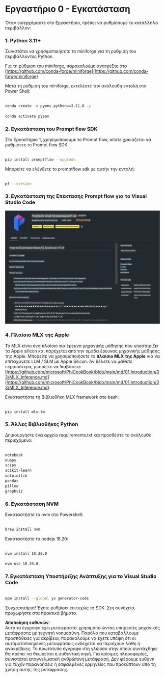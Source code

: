 # **Εργαστήριο 0 - Εγκατάσταση**

Όταν εισερχόμαστε στο Εργαστήριο, πρέπει να ρυθμίσουμε το κατάλληλο περιβάλλον:


### **1. Python 3.11+**

Συνιστάται να χρησιμοποιήσετε το miniforge για τη ρύθμιση του περιβάλλοντος Python.

Για τη ρύθμιση του miniforge, παρακαλούμε ανατρέξτε στο [https://github.com/conda-forge/miniforge](https://github.com/conda-forge/miniforge)

Μετά τη ρύθμιση του miniforge, εκτελέστε την ακόλουθη εντολή στο Power Shell:

```bash

conda create -n pyenv python==3.11.8 -y

conda activate pyenv

```


### **2. Εγκατάσταση του Prompt flow SDK**

Στο Εργαστήριο 1, χρησιμοποιούμε το Prompt flow, οπότε χρειάζεται να ρυθμίσετε το Prompt flow SDK.

```bash

pip install promptflow --upgrade

```

Μπορείτε να ελέγξετε το promptflow sdk με αυτήν την εντολή:

```bash

pf --version

```

### **3. Εγκατάσταση της Επέκτασης Prompt flow για το Visual Studio Code**

![pf](../../../../../../../../../translated_images/pf_ext.fa065f22e1ee3e67157662d8be5241f346ddd83744045e3406d92b570e8d8b36.el.png)

### **4. Πλαίσιο MLX της Apple**

Το MLX είναι ένα πλαίσιο για έρευνα μηχανικής μάθησης που υποστηρίζει τα Apple silicon και παρέχεται από την ομάδα έρευνας μηχανικής μάθησης της Apple. Μπορείτε να χρησιμοποιήσετε το **πλαίσιο MLX της Apple** για να επιταχύνετε LLM / SLM με Apple Silicon. Αν θέλετε να μάθετε περισσότερα, μπορείτε να διαβάσετε [https://github.com/microsoft/PhiCookBook/blob/main/md/01.Introduction/03/MLX_Inference.md](https://github.com/microsoft/PhiCookBook/blob/main/md/01.Introduction/03/MLX_Inference.md).

Εγκαταστήστε τη Βιβλιοθήκη MLX framework στο bash:

```bash

pip install mlx-lm

```



### **5. Άλλες Βιβλιοθήκες Python**


Δημιουργήστε ένα αρχείο requirements.txt και προσθέστε το ακόλουθο περιεχόμενο:

```txt

notebook
numpy 
scipy 
scikit-learn 
matplotlib 
pandas 
pillow 
graphviz

```


### **6. Εγκατάσταση NVM**

Εγκαταστήστε το nvm στο Powershell:

```bash

brew install nvm

```

Εγκαταστήστε το nodejs 18.20:

```bash

nvm install 18.20.0

nvm use 18.20.0

```

### **7. Εγκατάσταση Υποστήριξης Ανάπτυξης για το Visual Studio Code**


```bash

npm install --global yo generator-code

```

Συγχαρητήρια! Έχετε ρυθμίσει επιτυχώς το SDK. Στη συνέχεια, προχωρήστε στα πρακτικά βήματα.

**Αποποίηση ευθυνών**:  
Αυτό το έγγραφο έχει μεταφραστεί χρησιμοποιώντας υπηρεσίες μηχανικής μετάφρασης με τεχνητή νοημοσύνη. Παρόλο που καταβάλλουμε προσπάθειες για ακρίβεια, παρακαλούμε να έχετε υπόψη ότι οι αυτοματοποιημένες μεταφράσεις ενδέχεται να περιέχουν λάθη ή ανακρίβειες. Το πρωτότυπο έγγραφο στη γλώσσα στην οποία συντάχθηκε θα πρέπει να θεωρείται η αυθεντική πηγή. Για κρίσιμες πληροφορίες, συνιστάται επαγγελματική ανθρώπινη μετάφραση. Δεν φέρουμε ευθύνη για τυχόν παρανοήσεις ή εσφαλμένες ερμηνείες που προκύπτουν από τη χρήση αυτής της μετάφρασης.